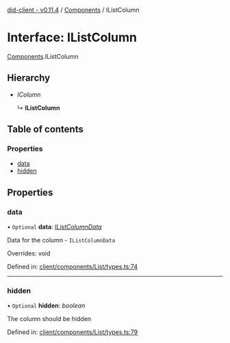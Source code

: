 [did-client - v0.11.4](../README.md) / [Components](../modules/components.md) / IListColumn

# Interface: IListColumn

[Components](../modules/components.md).IListColumn

## Hierarchy

* *IColumn*

  ↳ **IListColumn**

## Table of contents

### Properties

- [data](components.ilistcolumn.md#data)
- [hidden](components.ilistcolumn.md#hidden)

## Properties

### data

• `Optional` **data**: [*IListColumnData*](components.ilistcolumndata.md)

Data for the column - `IListColumnData`

Overrides: void

Defined in: [client/components/List/types.ts:74](https://github.com/Puzzlepart/did/blob/dev/client/components/List/types.ts#L74)

___

### hidden

• `Optional` **hidden**: *boolean*

The column should be hidden

Defined in: [client/components/List/types.ts:79](https://github.com/Puzzlepart/did/blob/dev/client/components/List/types.ts#L79)
